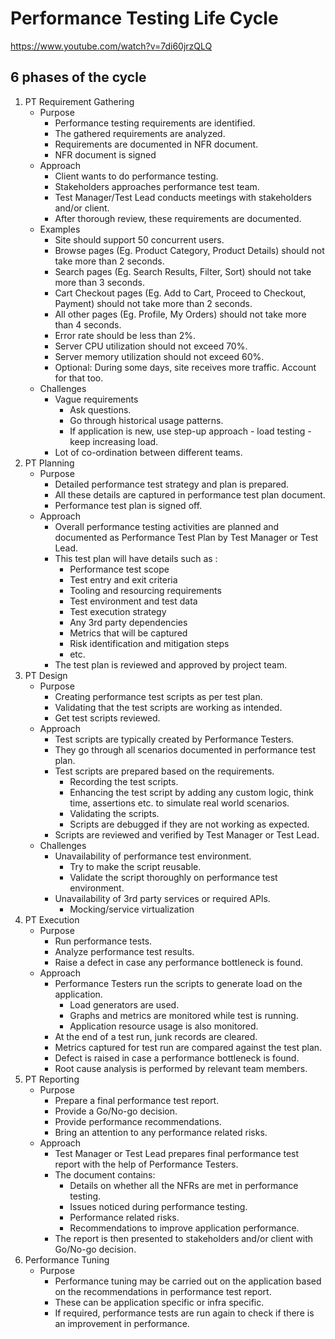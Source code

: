 # Performance Testing Life Cycle
https://www.youtube.com/watch?v=7di60jrzQLQ

## 6 phases of the cycle
1. PT Requirement Gathering
    - Purpose
        - Performance testing requirements are identified.
        - The gathered requirements are analyzed.
        - Requirements are documented in NFR document.
        - NFR document is signed
    - Approach
        - Client wants to do performance testing.
        - Stakeholders approaches performance test team.
        - Test Manager/Test Lead conducts meetings with stakeholders and/or client.
        - After thorough review, these requirements are documented. 
    - Examples
        - Site should support 50 concurrent users.
        - Browse pages (Eg. Product Category, Product Details) should not take more than 2 seconds.
        - Search pages (Eg. Search Results, Filter, Sort) should not take more than 3 seconds.
        - Cart Checkout pages (Eg. Add to Cart, Proceed to Checkout, Payment) should not take more than 2 seconds.
        - All other pages (Eg. Profile, My Orders) should not take more than 4 seconds.
        - Error rate should be less than 2%.
        - Server CPU utilization should not exceed 70%.
        - Server memory utilization should not exceed 60%.
        - Optional: During some days, site receives more traffic. Account for that too.
    - Challenges
        - Vague requirements
            - Ask questions.
            - Go through historical usage patterns.
            - If application is new, use step-up approach - load testing - keep increasing load.
        - Lot of co-ordination between different teams.
1. PT Planning
    - Purpose
        - Detailed performance test strategy and plan is prepared.
        - All these details are captured in performance test plan document.
        - Performance test plan is signed off.
    - Approach
        - Overall performance testing activities are planned and documented as
        Performance Test Plan by Test Manager or Test Lead.
        - This test plan will have details such as :
            - Performance test scope
            - Test entry and exit criteria
            - Tooling and resourcing requirements
            - Test environment and test data
            - Test execution strategy
            - Any 3rd party dependencies
            - Metrics that will be captured
            - Risk identification and mitigation steps
            - etc.
        - The test plan is reviewed and approved by project team.
1. PT Design
    - Purpose
        - Creating performance test scripts as per test plan.
        - Validating that the test scripts are working as intended.
        - Get test scripts reviewed.
    - Approach
        - Test scripts are typically created by Performance Testers.
        - They go through all scenarios documented in performance test plan.
        - Test scripts are prepared based on the requirements.
            - Recording the test scripts.
            - Enhancing the test script by adding any custom logic, think time, assertions etc.
            to simulate real world scenarios.
            - Validating the scripts.
            - Scripts are debugged if they are not working as expected.
        - Scripts are reviewed and verified by Test Manager or Test Lead.
    - Challenges
        - Unavailability of performance test environment.
            - Try to make the script reusable.
            - Validate the script thoroughly on performance test environment.
        - Unavailability of 3rd party services or required APls.
            - Mocking/service virtualization
1. PT Execution
    - Purpose
        - Run performance tests.
        - Analyze performance test results.
        - Raise a defect in case any performance bottleneck is found.
    - Approach
        - Performance Testers run the scripts to generate load on the application.
            - Load generators are used.
            - Graphs and metrics are monitored while test is running.
            - Application resource usage is also monitored.
        - At the end of a test run, junk records are cleared.
        - Metrics captured for test run are compared against the test plan.
        - Defect is raised in case a performance bottleneck is found.
        - Root cause analysis is performed by relevant team members.
1. PT Reporting
    - Purpose
        - Prepare a final performance test report.
        - Provide a Go/No-go decision.
        - Provide performance recommendations.
        - Bring an attention to any performance related risks.
    - Approach
        - Test Manager or Test Lead prepares final performance test report with the help of Performance Testers.
        - The document contains:
            - Details on whether all the NFRs are met in performance testing.
            - Issues noticed during performance testing.
            - Performance related risks.
            - Recommendations to improve application performance.
        - The report is then presented to stakeholders and/or client with Go/No-go decision.
1. Performance Tuning
    - Purpose
        - Performance tuning may be carried out on the application based on the recommendations in performance test report.
        - These can be application specific or infra specific.
        - If required, performance tests are run again to check if there is an improvement in performance.
    